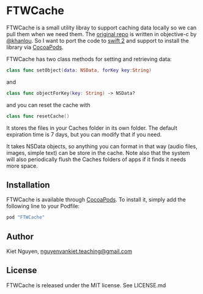 # FTWCache

FTWCache is a small utility libray to support caching data locally so we can pull them when we need them. The [original repo](https://github.com/FTW/FTWCache) is written in objective-c by [@khanlou](https://twitter.com/khanlou). So I want to port the code to [swift 2](https://developer.apple.com/swift/) and support to install the library via [CocoaPods](http://cocoapods.org).

FTWCache has two class methods for setting and retrieving data:

```swift
class func setObject(data: NSData, forKey key:String)
```

and

```swift
class func objectForKey(key: String) -> NSData?
```
and you can reset the cache with

```swift
class func resetCache()
```

It stores the files in your Caches folder in its own folder. The default expiration time is 7 days, but you can modify that if you need. 

It takes NSData objects, so anything you can format in that way (audio files, images, simple text) can be store in the cache. Note also that the system will also periodically flush the Caches folders of apps if it finds it needs more space.

## Installation

FTWCache is available through [CocoaPods](http://cocoapods.org). To install
it, simply add the following line to your Podfile:

```ruby
pod "FTWCache"
```

## Author

Kiet Nguyen, nguyenvankiet.teaching@gmail.com

## License

FTWCache is released under the MIT license. See LICENSE.md

